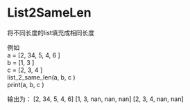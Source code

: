 # List2SameLen
将不同长度的list填充成相同长度

例如  
a = [2, 34, 5, 4, 6 ]  
b = [1, 3 ]  
c = [2, 3, 4 ]  
list_2_same_len(a, b, c )   
print(a, b, c )  

输出为：
[2, 34, 5, 4, 6]   [1, 3, nan, nan, nan]   [2, 3, 4, nan, nan]  


